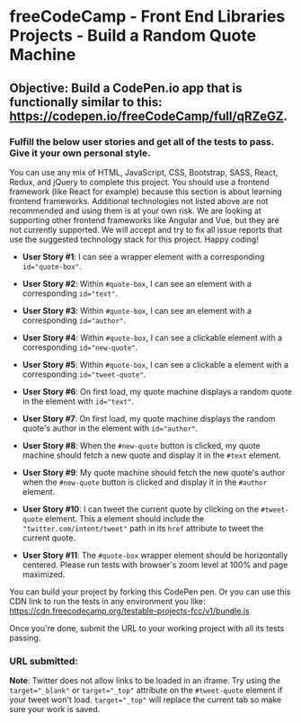 # **freeCodeCamp - Front End Libraries Projects - Build a Random Quote Machine**

## **Objective**: Build a CodePen.io app that is functionally similar to this: <https://codepen.io/freeCodeCamp/full/qRZeGZ>.

### Fulfill the below user stories and get all of the tests to pass. Give it your own personal style.

You can use any mix of HTML, JavaScript, CSS, Bootstrap, SASS, React, Redux, and jQuery to complete this project. You should use a frontend framework (like React for example) because this section is about learning frontend frameworks. Additional technologies not listed above are not recommended and using them is at your own risk. We are looking at supporting other frontend frameworks like Angular and Vue, but they are not currently supported. We will accept and try to fix all issue reports that use the suggested technology stack for this project. Happy coding!

- **User Story #1**: I can see a wrapper element with a corresponding `id="quote-box"`.

- **User Story #2**: Within `#quote-box`, I can see an element with a corresponding `id="text"`.

- **User Story #3**: Within `#quote-box`, I can see an element with a corresponding `id="author"`.

- **User Story #4**: Within `#quote-box`, I can see a clickable element with a corresponding `id="new-quote"`.

- **User Story #5**: Within `#quote-box`, I can see a clickable a element with a corresponding `id="tweet-quote"`.

- **User Story #6**: On first load, my quote machine displays a random quote in the element with `id="text"`.

- **User Story #7**: On first load, my quote machine displays the random quote's author in the element with `id="author"`.

- **User Story #8**: When the `#new-quote` button is clicked, my quote machine should fetch a new quote and display it in the `#text` element.

- **User Story #9**: My quote machine should fetch the new quote's author when the  `#new-quote` button is clicked and display it in the `#author` element.

- **User Story #10**: I can tweet the current quote by clicking on the `#tweet-quote` element. This a element should include the `"twitter.com/intent/tweet"` path in its `href` attribute to tweet the current quote.

- **User Story #11**: The `#quote-box` wrapper element should be horizontally centered. Please run tests with browser's zoom level at 100% and page maximized.

You can build your project by forking this CodePen pen. Or you can use this CDN link to run the tests in any environment you like: <https://cdn.freecodecamp.org/testable-projects-fcc/v1/bundle.js>

Once you're done, submit the URL to your working project with all its tests passing.

### URL submitted:

**Note**: Twitter does not allow links to be loaded in an iframe. Try using the `target="_blank"` or `target="_top"` attribute on the `#tweet-quote` element if your tweet won't load. `target="_top"` will replace the current tab so make sure your work is saved.
